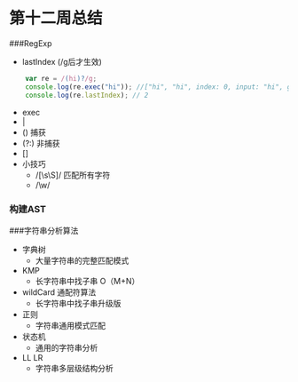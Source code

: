 # 第十二周总结

###RegExp

- lastIndex (/g后才生效)

```javascript
    var re = /(hi)?/g;
    console.log(re.exec("hi")); //["hi", "hi", index: 0, input: "hi", groups: undefined]
    console.log(re.lastIndex); // 2
```

- exec
- |
- () 捕获
- (?:) 非捕获
- []
- 小技巧
  - /[\s\S]/ 匹配所有字符
  - /\w/





### 构建AST







###字符串分析算法

- 字典树
  - 大量字符串的完整匹配模式
- KMP
  - 长字符串中找子串 O（M+N）
- wildCard 通配符算法
  - 长字符串中找子串升级版
- 正则
  - 字符串通用模式匹配
- 状态机
  - 通用的字符串分析
- LL LR
  - 字符串多层级结构分析